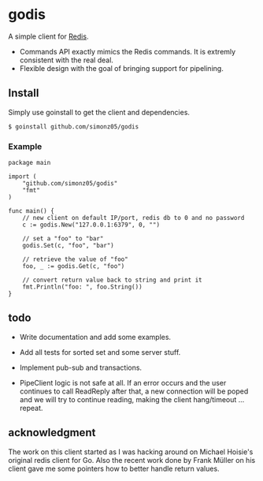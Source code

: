 # godis

A simple client for [Redis](http://redis.io).

* Commands API exactly mimics the Redis commands. It is extremly consistent with
  the real deal.
* Flexible design with the goal of bringing support for pipelining.

## Install

Simply use goinstall to get the client and dependencies.

    $ goinstall github.com/simonz05/godis

### Example

    package main

    import (
        "github.com/simonz05/godis"
        "fmt"
    )

    func main() {
        // new client on default IP/port, redis db to 0 and no password
        c := godis.New("127.0.0.1:6379", 0, "") 

        // set a "foo" to "bar" 
        godis.Set(c, "foo", "bar")

        // retrieve the value of "foo"
        foo, _ := godis.Get(c, "foo")

        // convert return value back to string and print it
        fmt.Println("foo: ", foo.String())
    }

## todo

* Write documentation and add some examples.

* Add all tests for sorted set and some server stuff.

* Implement pub-sub and transactions.

* PipeClient logic is not safe at all. If an error occurs and the user
continues to call ReadReply after that, a new connection will be poped and we
will try to continue reading, making the client hang/timeout ... repeat.

## acknowledgment

The work on this client started as I was hacking around on Michael Hoisie's
original redis client for Go. Also the recent work done by Frank Müller on his
client gave me some pointers how to better handle return values. 
